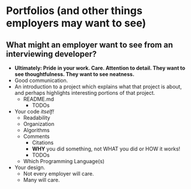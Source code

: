 # Portfolios (and other things employers may want to see)

## What might an employer want to see from an interviewing developer?

- **Ultimately: Pride in your work. Care. Attention to detail. They want to see thoughtfulness. They want to see neatness.**
- Good communication.
- An introduction to a project which explains what that project is about, and perhaps highlights interesting portions of that project.
  - README.md
    - TODOs
- Your code *itself!*
  - Readability
  - Organization
  - Algorithms
  - Comments
    - Citations
    - **WHY** you did something, not WHAT you did or HOW it works!
    - TODOs
  - Which Programming Language(s)
- Your design.
  - Not every employer will care.
  - Many will care.